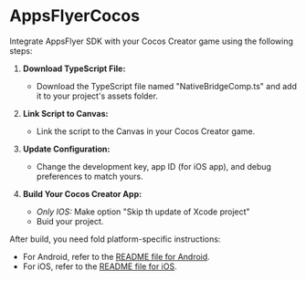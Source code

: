 # AppsFlyerCocos

Integrate AppsFlyer SDK with your Cocos Creator game using the following steps:

1. **Download TypeScript File:**
   - Download the TypeScript file named "NativeBridgeComp.ts" and add it to your project's assets folder.

2. **Link Script to Canvas:**
   - Link the script to the Canvas in your Cocos Creator game.

3. **Update Configuration:**
   - Change the development key, app ID (for iOS app), and debug preferences to match yours.

4. **Build Your Cocos Creator App:**
      - *Only IOS:* Make option "Skip th update of Xcode project"
      - Buid your project. 

After build, you need fold platform-specific instructions:

- For Android, refer to the [README file for Android](ANDROID/README.md).
- For iOS, refer to the [README file for iOS](IOS/README.md).

